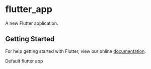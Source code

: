 # flutter_app

A new Flutter application.

## Getting Started

For help getting started with Flutter, view our online
[documentation](https://flutter.io/).

Default flutter app
